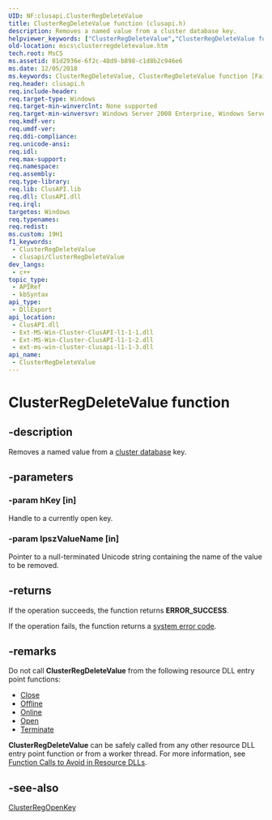```yaml
---
UID: NF:clusapi.ClusterRegDeleteValue
title: ClusterRegDeleteValue function (clusapi.h)
description: Removes a named value from a cluster database key.
helpviewer_keywords: ["ClusterRegDeleteValue","ClusterRegDeleteValue function [Failover Cluster]","_wolf_clusterregdeletevalue","clusapi/ClusterRegDeleteValue","mscs.clusterregdeletevalue"]
old-location: mscs\clusterregdeletevalue.htm
tech.root: MsCS
ms.assetid: 81d2936e-6f2c-48d9-b898-c1d8b2c946e6
ms.date: 12/05/2018
ms.keywords: ClusterRegDeleteValue, ClusterRegDeleteValue function [Failover Cluster], _wolf_clusterregdeletevalue, clusapi/ClusterRegDeleteValue, mscs.clusterregdeletevalue
req.header: clusapi.h
req.include-header: 
req.target-type: Windows
req.target-min-winverclnt: None supported
req.target-min-winversvr: Windows Server 2008 Enterprise, Windows Server 2008 Datacenter
req.kmdf-ver: 
req.umdf-ver: 
req.ddi-compliance: 
req.unicode-ansi: 
req.idl: 
req.max-support: 
req.namespace: 
req.assembly: 
req.type-library: 
req.lib: ClusAPI.lib
req.dll: ClusAPI.dll
req.irql: 
targetos: Windows
req.typenames: 
req.redist: 
ms.custom: 19H1
f1_keywords:
 - ClusterRegDeleteValue
 - clusapi/ClusterRegDeleteValue
dev_langs:
 - c++
topic_type:
 - APIRef
 - kbSyntax
api_type:
 - DllExport
api_location:
 - ClusAPI.dll
 - Ext-MS-Win-Cluster-ClusAPI-l1-1-1.dll
 - Ext-MS-Win-Cluster-ClusAPI-l1-1-2.dll
 - ext-ms-win-cluster-clusapi-l1-1-3.dll
api_name:
 - ClusterRegDeleteValue
---
```


# ClusterRegDeleteValue function


## -description

Removes a 
    named value from a <a href="/previous-versions/windows/desktop/mscs/cluster-database">cluster database</a> key.

## -parameters

### -param hKey [in]

Handle to a currently open key.

### -param lpszValueName [in]

Pointer to a null-terminated Unicode string containing the name of the value to be removed.

## -returns

If the operation succeeds, the function returns <b>ERROR_SUCCESS</b>.

If the operation fails, the function returns a 
       <a href="/windows/desktop/Debug/system-error-codes">system error code</a>.

## -remarks

Do not call <b>ClusterRegDeleteValue</b> from the 
     following resource DLL entry point functions:

<ul>
<li>
<a href="/previous-versions/windows/desktop/api/resapi/nc-resapi-pclose_routine">Close</a>
</li>
<li>
<a href="/previous-versions/windows/desktop/api/resapi/nc-resapi-poffline_routine">Offline</a>
</li>
<li>
<a href="/previous-versions/windows/desktop/api/resapi/nc-resapi-ponline_routine">Online</a>
</li>
<li>
<a href="/previous-versions/windows/desktop/api/resapi/nc-resapi-popen_routine">Open</a>
</li>
<li>
<a href="/previous-versions/windows/desktop/api/resapi/nc-resapi-pterminate_routine">Terminate</a>
</li>
</ul>
<b>ClusterRegDeleteValue</b> can be safely called 
     from any other resource DLL entry point function or from a worker thread. For more information, see 
     <a href="/previous-versions/windows/desktop/mscs/function-calls-to-avoid-in-resource-dlls">Function Calls to Avoid in Resource DLLs</a>.

## -see-also

<a href="/previous-versions/windows/desktop/api/clusapi/nf-clusapi-clusterregopenkey">ClusterRegOpenKey</a>